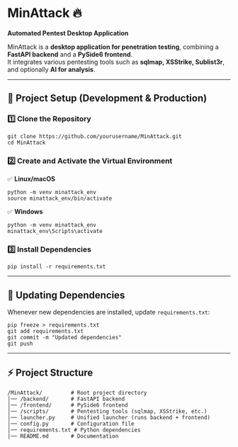 # **MinAttack** 🔥  
**Automated Pentest Desktop Application**  

MinAttack is a **desktop application for penetration testing**, combining a **FastAPI backend** and a **PySide6 frontend**.  
It integrates various pentesting tools such as **sqlmap, XSStrike, Sublist3r**, and optionally **AI for analysis**.

---

## 🚀 **Project Setup (Development & Production)**
### **1️⃣ Clone the Repository**
```
git clone https://github.com/yourusername/MinAttack.git
cd MinAttack
```

### **2️⃣ Create and Activate the Virtual Environment**
✅ **Linux/macOS**
```
python -m venv minattack_env
source minattack_env/bin/activate
```
✅ **Windows**
```
python -m venv minattack_env
minattack_env\Scripts\activate
```

### **3️⃣ Install Dependencies**
```
pip install -r requirements.txt
```

---
## 🔧 **Updating Dependencies**
Whenever new dependencies are installed, update `requirements.txt`:
```
pip freeze > requirements.txt
git add requirements.txt
git commit -m "Updated dependencies"
git push 
```

---

## ⚡ **Project Structure**
```
/MinAttack/         # Root project directory
│── /backend/       # FastAPI backend
│── /frontend/      # PySide6 frontend
│── /scripts/       # Pentesting tools (sqlmap, XSStrike, etc.)
│── launcher.py     # Unified launcher (runs backend + frontend)
│── config.py       # Configuration file
│── requirements.txt # Python dependencies
│── README.md       # Documentation
```
